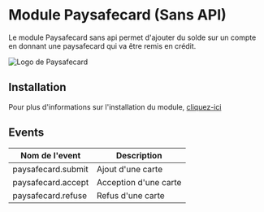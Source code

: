 # Module Paysafecard (Sans API)
Le module Paysafecard sans api permet d'ajouter du solde sur un compte en donnant une paysafecard qui va être remis en crédit.

![Logo de Paysafecard](https://upload.wikimedia.org/wikipedia/commons/thumb/9/9b/Paysafecard_logo.svg/799px-Paysafecard_logo.svg.png "Logo de Paysafecard")

## Installation
Pour plus d'informations sur l'installation du module, [cliquez-ici](https://clientxcms.com/docs/fr/modules)
## Events
Nom de l'event       | Description              |
|------------        | ------------             |
| paysafecard.submit | Ajout d'une carte        |
| paysafecard.accept | Acception d'une carte    |
| paysafecard.refuse | Refus d'une carte        |